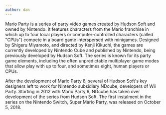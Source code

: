 ```yaml
---
author: dan
---
```


Mario Party is a series of party video games created by Hudson Soft and owned by Nintendo. It features characters from the Mario franchise in which up to four local players or computer-controlled characters (called "CPUs") compete in a board game interspersed with minigames. Designed by Shigeru Miyamoto, and directed by Kenji Kikuchi, the games are currently developed by Nintendo Cube and published by Nintendo, being previously developed by Hudson Soft. The series is known for its party game elements, including the often unpredictable multiplayer game modes that allow play with up to four, and sometimes eight, human players or CPUs.

After the development of Mario Party 8, several of Hudson Soft's key designers left to work for Nintendo subsidiary NDcube, developers of Wii Party. Starting in 2012 with Mario Party 9, NDcube has taken over development of the series from Hudson Soft. The first instalment in the series on the Nintendo Switch, Super Mario Party, was released on October 5, 2018.